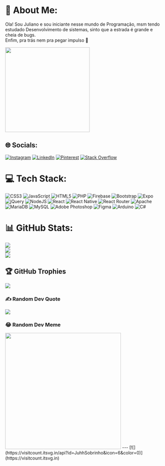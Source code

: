 # 💫 About Me:
Ola! Sou Juliano e sou iniciante nesse mundo de Programação, msm tendo estudado Desenvolvimento de sistemas, sinto que a estrada é grande e cheia de bugs.<br> Enfim, pra trás nem pra pegar impulso 🦆 

<img src="https://media.tenor.com/OKLkZ1Um5HIAAAAC/mad-typing.gif" width="270px"/>

## 🌐 Socials:
[![Instagram](https://img.shields.io/badge/Instagram-%23E4405F.svg?logo=Instagram&logoColor=white)](https://instagram.com/JuhhSobrinho) [![LinkedIn](https://img.shields.io/badge/LinkedIn-%230077B5.svg?logo=linkedin&logoColor=white)](https://linkedin.com/in/JuhhSobrinho) [![Pinterest](https://img.shields.io/badge/Pinterest-%23E60023.svg?logo=Pinterest&logoColor=white)](https://pinterest.com/JuhhSobrinho) [![Stack Overflow](https://img.shields.io/badge/-Stackoverflow-FE7A16?logo=stack-overflow&logoColor=white)](https://stackoverflow.com/users/Juhh) 

# 💻 Tech Stack:
![CSS3](https://img.shields.io/badge/css3-%231572B6.svg?style=for-the-badge&logo=css3&logoColor=white) ![JavaScript](https://img.shields.io/badge/javascript-%23323330.svg?style=for-the-badge&logo=javascript&logoColor=%23F7DF1E) ![HTML5](https://img.shields.io/badge/html5-%23E34F26.svg?style=for-the-badge&logo=html5&logoColor=white) ![PHP](https://img.shields.io/badge/php-%23777BB4.svg?style=for-the-badge&logo=php&logoColor=white) ![Firebase](https://img.shields.io/badge/firebase-%23039BE5.svg?style=for-the-badge&logo=firebase) ![Bootstrap](https://img.shields.io/badge/bootstrap-%23563D7C.svg?style=for-the-badge&logo=bootstrap&logoColor=white) ![Expo](https://img.shields.io/badge/expo-1C1E24?style=for-the-badge&logo=expo&logoColor=#D04A37) ![jQuery](https://img.shields.io/badge/jquery-%230769AD.svg?style=for-the-badge&logo=jquery&logoColor=white) ![NodeJS](https://img.shields.io/badge/node.js-6DA55F?style=for-the-badge&logo=node.js&logoColor=white) ![React](https://img.shields.io/badge/react-%2320232a.svg?style=for-the-badge&logo=react&logoColor=%2361DAFB) ![React Native](https://img.shields.io/badge/react_native-%2320232a.svg?style=for-the-badge&logo=react&logoColor=%2361DAFB) ![React Router](https://img.shields.io/badge/React_Router-CA4245?style=for-the-badge&logo=react-router&logoColor=white) ![Apache](https://img.shields.io/badge/apache-%23D42029.svg?style=for-the-badge&logo=apache&logoColor=white) ![MariaDB](https://img.shields.io/badge/MariaDB-003545?style=for-the-badge&logo=mariadb&logoColor=white) ![MySQL](https://img.shields.io/badge/mysql-%2300f.svg?style=for-the-badge&logo=mysql&logoColor=white) ![Adobe Photoshop](https://img.shields.io/badge/adobephotoshop-%2331A8FF.svg?style=for-the-badge&logo=adobephotoshop&logoColor=white) 	![Figma](https://img.shields.io/badge/figma-%23F24E1E.svg?style=for-the-badge&logo=figma&logoColor=white) ![Arduino](https://img.shields.io/badge/-Arduino-00979D?style=for-the-badge&logo=Arduino&logoColor=white) ![C#](https://img.shields.io/badge/c%23-%23239120.svg?style=for-the-badge&logo=c-sharp&logoColor=white)
# 📊 GitHub Stats:
![](https://github-readme-stats.vercel.app/api?username=JuhhSobrinho&theme=tokyonight&hide_border=false&include_all_commits=false&count_private=false)<br/>
![](https://github-readme-streak-stats.herokuapp.com/?user=JuhhSobrinho&theme=tokyonight&hide_border=false)<br/>
![](https://github-readme-stats.vercel.app/api/top-langs/?username=JuhhSobrinho&theme=tokyonight&hide_border=false&include_all_commits=false&count_private=false&layout=compact)

## 🏆 GitHub Trophies
![](https://github-profile-trophy.vercel.app/?username=JuhhSobrinho&theme=darkhub&no-frame=false&no-bg=true&margin-w=4)

### ✍️ Random Dev Quote
![](https://quotes-github-readme.vercel.app/api?type=horizontal&theme=tokyonight)

### 😂 Random Dev Meme
<img src="https://scontent.fsjk4-1.fna.fbcdn.net/v/t39.30808-6/217757743_348771540150336_8804399981165161659_n.jpg?stp=cp0_dst-jpg_e15_p320x320_q65&_nc_cat=104&ccb=1-7&_nc_sid=7aed08&_nc_ohc=4n6nk9d-PT8AX-fheo_&_nc_ht=scontent.fsjk4-1.fna&oh=00_AfCPan28FBdx0kXkdrHE0tzmKmDydxQgCqk_s-w1A4Qbgg&oe=63A40A49" width="370px" />
---
[![](https://visitcount.itsvg.in/api?id=JuhhSobrinho&icon=6&color=0)](https://visitcount.itsvg.in)

<!-- Proudly created with GPRM ( https://gprm.itsvg.in ) -->
